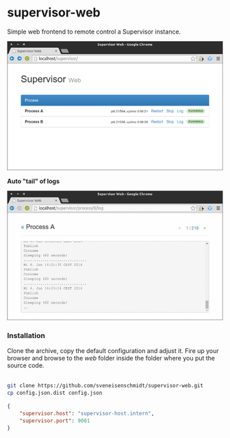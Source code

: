 supervisor-web
===============

Simple web frontend to remote control a Supervisor instance.

![Index](/doc/index.png?raw=true "Index")


**Auto "tail" of logs**

![Log file viewer](/doc/process_log.gif?raw=true "Log file viewer")


### Installation

Clone the archive, copy the default configuration and adjust it. Fire up your browser and browse to the *web* folder inside the folder where you put the source code.
```bash

git clone https://github.com/sveneisenschmidt/supervisor-web.git
cp config.json.dist config.json
```

```json
{
    "supervisor.host": "supervisor-host.intern",
    "supervisor.port": 9001
}
```
